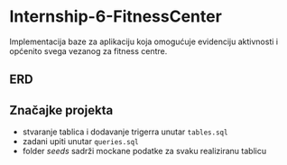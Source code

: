 # Internship-6-FitnessCenter

Implementacija baze za aplikaciju koja omogućuje evidenciju aktivnosti i općenito svega vezanog za fitness centre.

## ERD

## Značajke projekta

- stvaranje tablica i dodavanje trigerra unutar `tables.sql`
- zadani upiti unutar `queries.sql`
- folder _seeds_ sadrži mockane podatke za svaku realiziranu tablicu